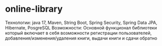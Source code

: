 # online-library
Технологии: java 17, Maven, String Boot, Spring Security, Spring Data JPA, Hibernate, PosgreSQL
Возможности: Основной функционал библиотеки который включает в себя возможности регистрации пользователей, добавления/изменения/удаления книги, выдачи книги и сдачи обратно
